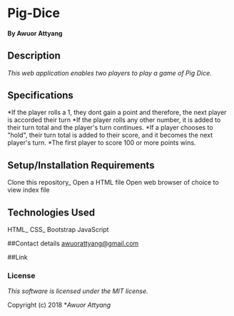 # Pig-Dice
#### By Awuor Attyang

## Description

_This web application enables two players to play a game of Pig Dice._

## Specifications
*If the player rolls a 1, they dont gain a point and therefore, the next player is accorded their turn
*If the player rolls any other number, it is added to their turn total and the player's turn continues.
*If a player chooses to "hold", their turn total is added to their score, and it becomes the next player's turn.
*The first player to score 100 or more points wins.

## Setup/Installation Requirements

Clone this repository_
Open a HTML file
Open web browser of choice to view index file

## Technologies Used
HTML_
CSS_
Bootstrap
JavaScript

##Contact details
awuorattyang@gmail.com

##Link


### License

*This software is licensed under the MIT license.*

Copyright (c) 2018 **Awuor Attyang*
